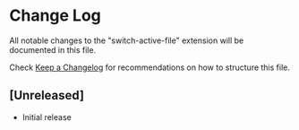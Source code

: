 # Change Log

All notable changes to the "switch-active-file" extension will be documented in this file.

Check [Keep a Changelog](http://keepachangelog.com/) for recommendations on how to structure this file.

## [Unreleased]

- Initial release